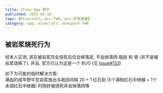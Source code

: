 ```yaml
---
title: Stone Age 野牛
published: 2025-09-10
tags: [Minecraft, mcc:TWR, mcc:冬季救援]
category: app::minecraft::modspack-TWR
---
```


## 被岩浆烧死行为
经本人实测, 其在被岩浆完全烧死后仅会掉落皮, 不会掉落肉 脂肪 和 骨 (并不是被岩浆烧掉了), 并且, 官方已认为这是一个 BUG (见 [Issue#133](https://github.com/TeamMoegMC/TheWinterRescue/issues/133))  
  
如下为可能的临时解决方案:  
满血的成年野牛在岩浆放出与收回间隔 20 + 1 红石刻 (5个满档红石中继器 + 1个未调红石中继器) 时刚好被烧死并会掉落肉等
